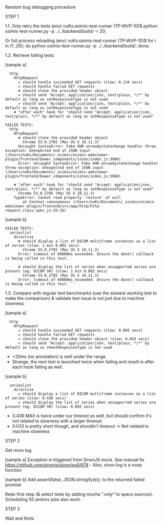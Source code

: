 Random bug debugging procedure

STEP 1

1.1.
Only retry the tests
(env) nuKs:osimis-test-runner (TP-WVP-10)$ python osimis-test-runner.py -p ../../backend/build/ -r 20;

Or full process reloading
(env) nuKs:osimis-test-runner (TP-WVP-10)$ for i in {1..20}; do python osimis-test-runner.py -p ../../backend/build/; done;

1.2.
Retrieve failing tests

[sample a]
```
  http
    HttpRequest
      ✔ should handle succeeded GET requests (slow: 0.134 secs)
      ✔ should handle failed GET requests
      ✖ should clone the provided header object
      ✔ should send "Accept: application/json, text/plain, */*" by default as long as setRespoinseType is not used
      ✔ should send "Accept: application/json, text/plain, */*" by default as long as setRespoinseType is not used
    ✖ "after each" hook for "should send "Accept: application/json, text/plain, */*" by default as long as setRespoinseType is not used"
```

```
FAILED TESTS:
  http
    HttpRequest
      ✖ should clone the provided header object
        Chrome 53.0.2785 (Mac OS X 10.11.3)
      Uncaught SyntaxError: Fake XHR onreadystatechange handler threw exception: Unexpected end of JSON input (/Users/nuKs/Documents/_osimis/osimis-webviewer-plugin/frontend/bower_components/sinon/index.js:3960)
      Error: Uncaught SyntaxError: Fake XHR onreadystatechange handler threw exception: Unexpected end of JSON input (/Users/nuKs/Documents/_osimis/osimis-webviewer-plugin/frontend/bower_components/sinon/index.js:3960)

    ✖ "after each" hook for "should send "Accept: application/json, text/plain, */*" by default as long as setRespoinseType is not used"
      Chrome 53.0.2785 (Mac OS X 10.11.3)
    TypeError: Cannot read property 'restore' of null
        at Context.<anonymous> (/Users/nuKs/Documents/_osimis/osimis-webviewer-plugin/frontend/src/app/http/http-request.class.spec.js:25:16)
```

[sample b]
```
FAILED TESTS:
  serieslist
    directive
      ✖ should display a list of DICOM multiframe instances as a list of series (slow: 1 min 0.002 secs)
        Chrome 53.0.2785 (Mac OS X 10.11.3)
      Error: timeout of 60000ms exceeded. Ensure the done() callback is being called in this test.

      ✖ should display the list of series when unsupported series are present (eg. DICOM SR) (slow: 1 min 0.002 secs)
        Chrome 53.0.2785 (Mac OS X 10.11.3)
      Error: timeout of 60000ms exceeded. Ensure the done() callback is being called in this test.```
```


1.3.
Compare with regular test benchmarks (use the slowest working test to make the comparison) & validate test issue is not just due to machine slowness

[sample a]
```
  http
    HttpRequest
      ✔ should handle succeeded GET requests (slow: 0.095 secs)
      ✔ should handle failed GET requests
      ✔ should clone the provided header object (slow: 0.033 secs)
      ✔ should send "Accept: application/json, text/plain, */*" by default as long as sheetRespoinseType is not used
```
- <20ms (no annotation) is well under the range
- Strange, the next test is launched twice when failing and result in after each hook failing as well.

[sample b]
```
  serieslist
    directive
      ✔ should display a list of DICOM multiframe instances as a list of series (slow: 0.436 secs)
      ✔ should display the list of series when unsupported series are present (eg. DICOM SR) (slow: 0.092 secs)
```

- 0.436 MAX is twice under our timeout as well, but should confirm it's not related to slowness with a larger timeout.
- 0.033 is pretty short though, and shouldn't timeout
-> Not related to machine slowness

STEP 2

Get more log.

[sample a]
  Exception is triggered from SinonJS mock. See manual fix https://github.com/sinonjs/sinon/pull/678 - Also, sinon.log is a noop function

[sample b]
  Add assert(false, JSON.stringify(e)); to the returned failed promise

Redo first step (& select tests by adding mocha ".only" to specs sources).
Scheduling 50 jenkins jobs also work.

STEP 3

Wait and think.